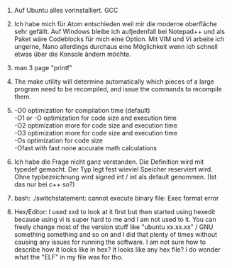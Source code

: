 1. Auf Ubuntu alles vorinstalliert. GCC 

2. Ich habe mich für Atom entschieden weil mir die moderne oberfläche sehr gefällt. Auf Windows bleibe ich aufjedenfall bei Notepad++ und als Paket wäre Codeblocks für mich eine Option. Mit VIM und Vi arbeite ich ungerne, Nano allerdings durchaus eine Möglichkeit wenn ich schnell etwas über die Konsole ändern möchte.

3. man 3 page "printf" 

4. The make utility will determine automatically which pieces of a large program need to be recompiled, and issue the commands to recompile them.

5.  -O0 	      optimization for compilation time (default) 		    
	  -O1 or -O 	optimization for code size and execution time 	
	  -O2 	      optimization more for code size and execution time 	  
	  -O3 	      optimization more for code size and execution time 	 
	  -Os 	      optimization for code size 	  		                  
	  -Ofast      with fast none accurate math calculations
	
6.  Ich habe die Frage nicht ganz verstanden. Die Definition wird mit typedef gemacht. 
    Der Typ legt fest wieviel Speicher reserviert wird. Ohne typbezeichnung wird signed int / int als default genommen. (Ist das nur bei c++ so?)

7.  bash: ./switchstatement: cannot execute binary file: Exec format error

8.  Hex/Editor: I used xxd to look at it first but then started using hexedit because using vi is super hard to me and I am not used to it. 
    You can freely change most of the version stuff like "ubuntu xx.xx.xx" / GNU something something and so on and I did that plenty of times without causing any issues for running the software. I am not sure how to describe how it looks like in hex? It looks like any hex file? I do wonder what the "ELF" in my file was for tho.

